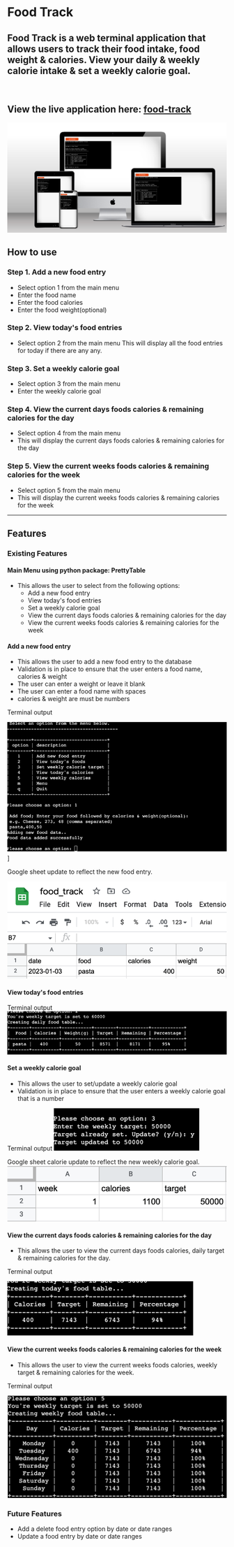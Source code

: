 # Food Track

## Food Track is a web terminal application that allows users to track their food intake, food weight & calories. View your daily & weekly calorie intake & set a weekly calorie goal.
<br>

## View the live application here: [food-track](https://food-track.herokuapp.com/)

![Mockup](/docs/mockup.png)

## How to use

### Step 1. Add a new food entry

- Select option 1 from the main menu
- Enter the food name
- Enter the food calories
- Enter the food weight(optional)

### Step 2. View today's food entries

- Select option 2 from the main menu
This will display all the food entries for today if there are any any.

### Step 3. Set a weekly calorie goal

- Select option 3 from the main menu
- Enter the weekly calorie goal

### Step 4. View the current days foods calories & remaining calories for the day

- Select option 4 from the main menu
- This will display the current days foods calories & remaining calories for the day

### Step 5. View the current weeks foods calories & remaining calories for the week

- Select option 5 from the main menu
- This will display the current weeks foods calories & remaining calories for the week

---

## Features

### Existing Features

#### Main Menu using python package: PrettyTable

  - This allows the user to select from the following options:
    - Add a new food entry
    - View today's food entries
    - Set a weekly calorie goal
    - View the current days foods calories & remaining calories for the day
    - View the current weeks foods calories & remaining calories for the week

#### Add a new food entry

  - This allows the user to add a new food entry to the database
  - Validation is in place to ensure that the user enters a food name, calories & weight
  - The user can enter a weight or leave it blank
  - The user can enter a food name with spaces
  - calories & weight are must be numbers

Terminal output

![Add a new food entry](/docs/add-food.png)]

Google sheet update to reflect the new food entry.

![Add food entry google sheet](/docs/g-sheet-foods.png)

#### View today's food entries

Terminal output
![View today's food entries](/docs/view-todays-food.png)

#### Set a weekly calorie goal

  - This allows the user to set/update a weekly calorie goal
  - Validation is in place to ensure that the user enters a weekly calorie goal that is a number

Terminal output
![Set a weekly calorie goal](/docs/update-weekly-calories.png)

Google sheet calorie update to reflect the new weekly calorie goal.
![Set a weekly calorie goal google sheet](/docs/g-sheet-calorie-update.png)

#### View the current days foods calories & remaining calories for the day

  - This allows the user to view the current days foods calories, daily target & remaining calories for the day.

Terminal output

![View the current days foods calories & remaining calories for the day](/docs/view-todays-calories.png)

#### View the current weeks foods calories & remaining calories for the week

  - This allows the user to view the current weeks foods calories, weekly target & remaining calories for the week.

Terminal output

![View the current weeks foods calories & remaining calories for the week](/docs/view-weekly-calories.png)

### Future Features

- Add a delete food entry option by date or date ranges
- Update a food entry by date or date ranges

